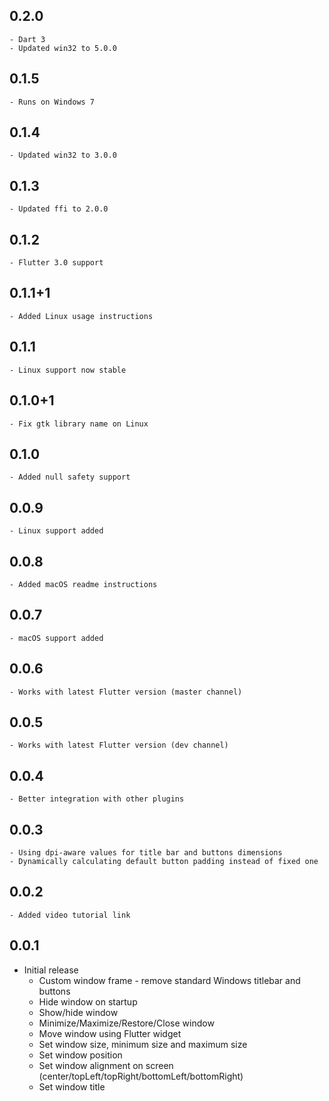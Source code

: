 ## 0.2.0

    - Dart 3
    - Updated win32 to 5.0.0

## 0.1.5

    - Runs on Windows 7

## 0.1.4

    - Updated win32 to 3.0.0

## 0.1.3

    - Updated ffi to 2.0.0

## 0.1.2

    - Flutter 3.0 support

## 0.1.1+1

    - Added Linux usage instructions

## 0.1.1

    - Linux support now stable

## 0.1.0+1

    - Fix gtk library name on Linux

## 0.1.0

    - Added null safety support

## 0.0.9

    - Linux support added

## 0.0.8

    - Added macOS readme instructions

## 0.0.7

    - macOS support added

## 0.0.6

    - Works with latest Flutter version (master channel)

## 0.0.5

    - Works with latest Flutter version (dev channel)

## 0.0.4

    - Better integration with other plugins

## 0.0.3

    - Using dpi-aware values for title bar and buttons dimensions
    - Dynamically calculating default button padding instead of fixed one

## 0.0.2

    - Added video tutorial link

## 0.0.1

* Initial release
  * Custom window frame - remove standard Windows titlebar and buttons
  * Hide window on startup
  * Show/hide window
  * Minimize/Maximize/Restore/Close window
  * Move window using Flutter widget
  * Set window size, minimum size and maximum size
  * Set window position
  * Set window alignment on screen (center/topLeft/topRight/bottomLeft/bottomRight)
  * Set window title
